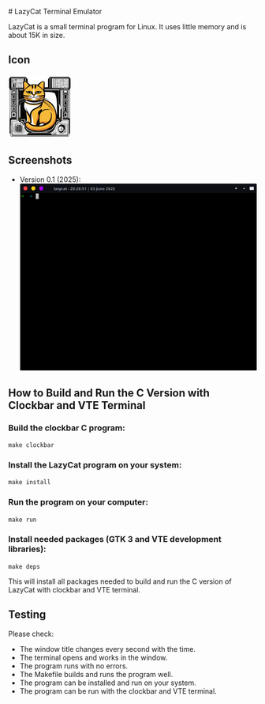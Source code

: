 ﻿﻿# LazyCat Terminal Emulator

LazyCat is a small terminal program for Linux. It uses little memory and is about 15K in size.

## Icon
![icon](icon/lazycat.png)

## Screenshots
- Version 0.1 (2025):
![screenshots](screenshots/1.png)

## How to Build and Run the C Version with Clockbar and VTE Terminal

### Build the clockbar C program:
```
make clockbar
```

### Install the LazyCat program on your system:
```
make install
```

### Run the program on your computer:
```
make run
```

### Install needed packages (GTK 3 and VTE development libraries):
```
make deps
```

This will install all packages needed to build and run the C version of LazyCat with clockbar and VTE terminal.

## Testing

Please check:
- The window title changes every second with the time.
- The terminal opens and works in the window.
- The program runs with no errors.
- The Makefile builds and runs the program well.
- The program can be installed and run on your system.
- The program can be run with the clockbar and VTE terminal.
